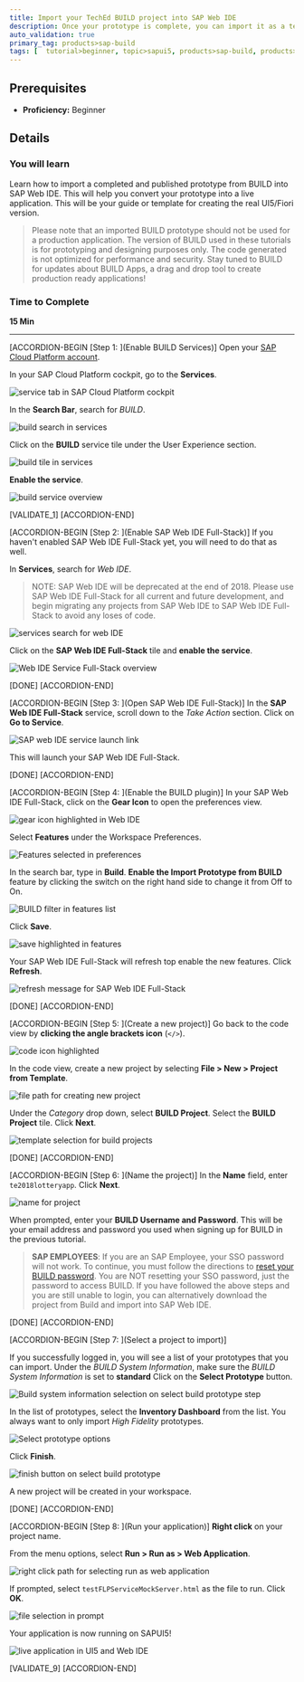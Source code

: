 ```yaml
---
title: Import your TechEd BUILD project into SAP Web IDE
description: Once your prototype is complete, you can import it as a template into SAP Web IDE to convert it to UI5 code
auto_validation: true
primary_tag: products>sap-build
tags: [  tutorial>beginner, topic>sapui5, products>sap-build, products>sap-web-ide, products>sap-web-ide-plug-ins ]
---
```


## Prerequisites  
 - **Proficiency:** Beginner


## Details
### You will learn  
Learn how to import a completed and published prototype from BUILD into SAP Web IDE. This will help you convert your prototype into a live application. This will be your guide or template for creating the real UI5/Fiori version.

> Please note that an imported BUILD prototype should not be used for a production application. The version of BUILD used in these tutorials is for prototyping and designing purposes only. The code generated is not optimized for performance and security. Stay tuned to BUILD for updates about BUILD Apps, a drag and drop tool to create production ready applications!   

### Time to Complete
**15 Min**

---

[ACCORDION-BEGIN [Step 1: ](Enable BUILD Services)]
Open your [SAP Cloud Platform account](https://account.hanatrial.ondemand.com/cockpit).

In your SAP Cloud Platform cockpit, go to the **Services**.

![service tab in SAP Cloud Platform cockpit](1.png)

In the **Search Bar**, search for _BUILD_.

![build search in services](2.png)

Click on the **BUILD** service tile under the User Experience section.

![build tile in services](3.png)

**Enable the service**.

![build service overview](4.png)

[VALIDATE_1]
[ACCORDION-END]

[ACCORDION-BEGIN [Step 2: ](Enable SAP Web IDE Full-Stack)]
If you haven't enabled SAP Web IDE Full-Stack yet, you will need to do that as well.

In **Services**, search for _Web IDE_.

> NOTE: SAP Web IDE will be deprecated at the end of 2018. Please use SAP Web IDE Full-Stack for all current and future development, and begin migrating any projects from SAP Web IDE to SAP Web IDE Full-Stack to avoid any loses of code.

![services search for web IDE](5.png)

Click on the **SAP Web IDE Full-Stack** tile and **enable the service**.

![Web IDE Service Full-Stack overview](6.png)

[DONE]
[ACCORDION-END]


[ACCORDION-BEGIN [Step 3: ](Open SAP Web IDE Full-Stack)]
In the **SAP Web IDE Full-Stack** service, scroll down to the _Take Action_ section. Click on **Go to Service**.

![SAP web IDE service launch link](10.png)

This will launch your SAP Web IDE Full-Stack.

[DONE]
[ACCORDION-END]

[ACCORDION-BEGIN [Step 4: ](Enable the BUILD plugin)]
In your SAP Web IDE Full-Stack, click on the **Gear Icon** to open the preferences view.

![gear icon highlighted in Web IDE](11.png)

Select **Features** under the Workspace Preferences.

![Features selected in preferences](12.png)

In the search bar, type in **Build**. **Enable the Import Prototype from BUILD** feature by clicking the switch on the right hand side to change it from Off to On.

![BUILD filter in features list](13.png)

Click **Save**.

![save highlighted in features](14.png)

Your SAP Web IDE Full-Stack will refresh top enable the new features. Click **Refresh**.

![refresh message for SAP Web IDE Full-Stack](15.png)

[DONE]
[ACCORDION-END]

[ACCORDION-BEGIN [Step 5: ](Create a new project)]
Go back to the code view by **clicking the angle brackets icon** (`</>`).

![code icon highlighted](16.png)

In the code view, create a new project by selecting **File > New > Project from Template**.

![file path for creating new project](17.png)

Under the _Category_ drop down, select **BUILD Project**. Select the **BUILD Project** tile. Click **Next**.

![template selection for build projects](18.png)


[DONE]
[ACCORDION-END]

[ACCORDION-BEGIN [Step 6: ](Name the project)]
In the **Name** field, enter `te2018lotteryapp`. Click **Next**.

![name for project](19.png)

When prompted, enter your **BUILD Username and Password**. This will be your email address and password you used when signing up for BUILD in the previous tutorial.

> **SAP EMPLOYEES**: If you are an SAP Employee, your SSO password will not work. To continue, you must follow the directions to [reset your BUILD password](https://jam4.sapjam.com/groups/EwzMfO4LtSxrAjXwDipkgC/documents/ru6GmtH0bYRGEKqctpp8ye/slide_viewer). You are NOT resetting your SSO password, just the password to access BUILD. If you have followed the above steps and you are still unable to login, you can alternatively download the project from Build and import into SAP Web IDE.

[DONE]
[ACCORDION-END]

[ACCORDION-BEGIN [Step 7: ](Select a project to import)]


If you successfully logged in, you will see a list of your prototypes that you can import. Under the _BUILD System Information_, make sure the _BUILD System Information_ is set to **standard** Click on the **Select Prototype** button.

![Build system information selection on select build prototype step](20.png)

In the list of prototypes, select the **Inventory Dashboard** from the list. You always want to only import _High Fidelity_ prototypes.

![Select prototype options](20a.png)

Click **Finish**.

![finish button on select build prototype](21.png)

A new project will be created in your workspace.

[DONE]
[ACCORDION-END]

[ACCORDION-BEGIN [Step 8: ](Run your application)]
**Right click** on your project name.

From the menu options, select **Run > Run as > Web Application**.

![right click path for selecting run as web application](22.png)

If prompted, select `testFLPServiceMockServer.html` as the file to run. Click **OK**.

![file selection in prompt](23.png)

Your application is now running on SAPUI5!

![live application in UI5 and Web IDE](24.png)

[VALIDATE_9]
[ACCORDION-END]
